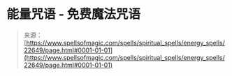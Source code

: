<!--yml

category: 未分类

date: 2024-06-12 19:07:07

-->

# 能量咒语 - 免费魔法咒语

> 来源：[https://www.spellsofmagic.com/spells/spiritual_spells/energy_spells/22649/page.html#0001-01-01](https://www.spellsofmagic.com/spells/spiritual_spells/energy_spells/22649/page.html#0001-01-01)
